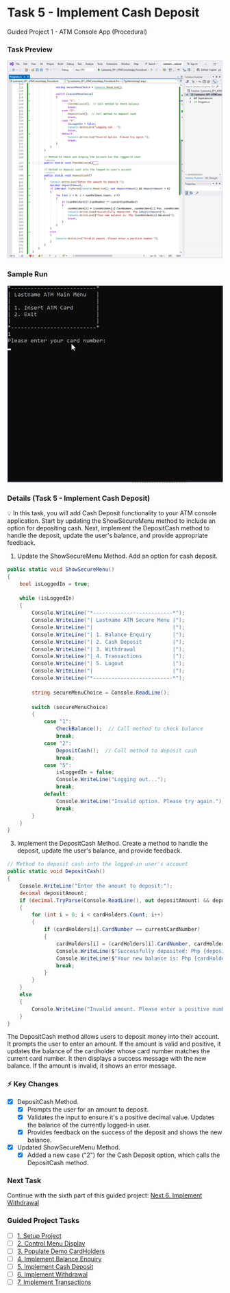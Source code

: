 # Task 5 - Implement Cash Deposit
Guided Project 1 - ATM Console App (Procedural)

### Task Preview
![Implement Cash Deposit](https://github.com/clydeatmcm/GP1_ATMConsoleApp/blob/5.-Implement-Cash-Deposit/Task5_Preview.PNG)

### Sample Run
![Implement Cash Deposit Sample Run](https://github.com/clydeatmcm/GP1_ATMConsoleApp/blob/5.-Implement-Cash-Deposit/Task5_Preview.gif)

### Details (Task 5 - Implement Cash Deposit)
💡 In this task, you will add Cash Deposit functionality to your ATM console application. Start by updating the ShowSecureMenu method to include an option for depositing cash. Next, implement the DepositCash method to handle the deposit, update the user's balance, and provide appropriate feedback.

1. Update the ShowSecureMenu Method. Add an option for cash deposit.
```csharp
public static void ShowSecureMenu()
{
    bool isLoggedIn = true;

    while (isLoggedIn)
    {
        Console.WriteLine("*--------------------------*");
        Console.WriteLine("| Lastname ATM Secure Menu |");
        Console.WriteLine("|                          |");
        Console.WriteLine("| 1. Balance Enquiry       |");
        Console.WriteLine("| 2. Cash Deposit          |");
        Console.WriteLine("| 3. Withdrawal            |");
        Console.WriteLine("| 4. Transactions          |");
        Console.WriteLine("| 5. Logout                |");
        Console.WriteLine("|                          |");
        Console.WriteLine("*--------------------------*");

        string secureMenuChoice = Console.ReadLine();

        switch (secureMenuChoice)
        {
            case "1":
                CheckBalance();  // Call method to check balance
                break;
            case "2":
                DepositCash();  // Call method to deposit cash
                break;
            case "5":
                isLoggedIn = false;
                Console.WriteLine("Logging out...");
                break;
            default:
                Console.WriteLine("Invalid option. Please try again.");
                break;
        }
    }
}
```
3. Implement the DepositCash Method. Create a method to handle the deposit, update the user's balance, and provide feedback.
```csharp
// Method to deposit cash into the logged-in user's account
public static void DepositCash()
{
    Console.WriteLine("Enter the amount to deposit:");
    decimal depositAmount;
    if (decimal.TryParse(Console.ReadLine(), out depositAmount) && depositAmount > 0)
    {
        for (int i = 0; i < cardHolders.Count; i++)
        {
            if (cardHolders[i].CardNumber == currentCardNumber)
            {
                cardHolders[i] = (cardHolders[i].CardNumber, cardHolders[i].Pin, cardHolders[i].FullName, cardHolders[i].Balance + depositAmount);
                Console.WriteLine($"Successfully deposited: Php {depositAmount}");
                Console.WriteLine($"Your new balance is: Php {cardHolders[i].Balance}");
                break;
            }
        }
    }
    else
    {
        Console.WriteLine("Invalid amount. Please enter a positive number.");
    }
}
```
The DepositCash method allows users to deposit money into their account. It prompts the user to enter an amount. If the amount is valid and positive, it updates the balance of the cardholder whose card number matches the current card number. It then displays a success message with the new balance. If the amount is invalid, it shows an error message.

### ⚡ Key Changes
- [x] DepositCash Method.
  - [x] Prompts the user for an amount to deposit.
  - [x] Validates the input to ensure it's a positive decimal value. Updates the balance of the currently logged-in user.
  - [x] Provides feedback on the success of the deposit and shows the new balance.
- [x] Updated ShowSecureMenu Method.
  - [x] Added a new case ("2") for the Cash Deposit option, which calls the DepositCash method.

### Next Task
Continue with the sixth part of this guided project: [Next 6. Implement Withdrawal](https://github.com/clydeatmcm/GP1_ATMConsoleApp/blob/6.-Implement-Withdrawal/README.md)

### Guided Project Tasks

- [ ] [1. Setup Project](https://github.com/clydeatmcm/GP1_ATMConsoleApp/blob/1.-Setup-Project/README.md)
- [ ] [2. Control Menu Display](https://github.com/clydeatmcm/GP1_ATMConsoleApp/blob/2.-Control-Menu-Display/README.md)
- [ ] [3. Populate Demo CardHolders](https://github.com/clydeatmcm/GP1_ATMConsoleApp/blob/3.-Populate-Demo-CardHolders/README.md)
- [ ] [4. Implement Balance Enquiry](https://github.com/clydeatmcm/GP1_ATMConsoleApp/blob/4.-Implement-Balance-Enquiry/README.md)
- [ ] [5. Implement Cash Deposit](https://github.com/clydeatmcm/GP1_ATMConsoleApp/blob/5.-Implement-Cash-Deposit/README.md)
- [ ] [6. Implement Withdrawal](https://github.com/clydeatmcm/GP1_ATMConsoleApp/blob/6.-Implement-Withdrawal/README.md)
- [ ] [7. Implement Transactions](https://github.com/clydeatmcm/GP1_ATMConsoleApp/blob/7.-Implement-Transactions/README.md) 
